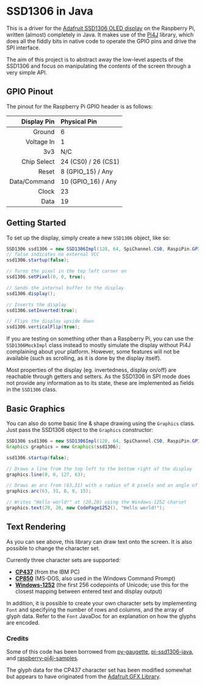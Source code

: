 # SSD1306 in Java
This is a driver for the [Adafruit SSD1306 OLED display](https://www.adafruit.com/categories/98) on the Raspberry Pi, written (almost) completely in Java.
It makes use of the [Pi4J](https://github.com/Pi4J/pi4j) library, which does all the fiddly bits in native code to
operate the GPIO pins and drive the SPI interface.

The aim of this project is to abstract away the low-level aspects of the SSD1306 and focus on manipulating the
contents of the screen through a very simple API.

## GPIO Pinout
The pinout for the Raspberry Pi GPIO header is as follows:

| Display Pin  | Physical Pin        |
| ------------:|:------------------- |
| Ground       | 6                   |
| Voltage In   | 1                   |
| 3v3          | N/C                 |
| Chip Select  | 24 (CS0) / 26 (CS1) |
| Reset        | 8 (GPIO_15) / Any   |
| Data/Command | 10 (GPIO_16) / Any  |
| Clock        | 23                  |
| Data         | 19                  |

## Getting Started
To set up the display, simply create a new `SSD1306` object, like so:

```java
SSD1306 ssd1306 = new SSD1306Impl(128, 64, SpiChannel.CS0, RaspiPin.GPIO_15, RaspiPin.GPIO_16);
// false indicates no external VCC
ssd1306.startup(false);

// Turns the pixel in the top left corner on
ssd1306.setPixel(0, 0, true);

// Sends the internal buffer to the display
ssd1306.display();

// Inverts the display
ssd1306.setInverted(true);

// Flips the display upside down
ssd1306.verticalFlip(true);
```

If you are testing on something other than a Raspberry Pi, you can use the `SSD1306MockImpl` class instead
to mostly simulate the display without Pi4J complaining about your platform. However, some features will not be
available (such as scrolling, as it is done by the display itself).

Most properties of the display (eg. invertedness, display on/off) are reachable through getters and setters.
As the SSD1306 in SPI mode does not provide any information as to its state, these are implemented as fields in the `SSD1306` class.

## Basic Graphics
You can also do some basic line & shape drawing using the `Graphics` class.
Just pass the SSD1306 object to the `Graphics` constructor:

```java
SSD1306 ssd1306 = new SSD1306Impl(128, 64, SpiChannel.CS0, RaspiPin.GPIO_15, RaspiPin.GPIO_16);
Graphics graphics = new Graphics(ssd1306);

ssd1306.startup(false);

// Draws a line from the top left to the bottom right of the display
graphics.line(0, 0, 127, 63);

// Draws an arc from (63,31) with a radius of 8 pixels and an angle of 15 degrees
graphics.arc(63, 31, 8, 0, 15);

// Writes "Hello world!" at (20,20) using the Windows-1252 charset
graphics.text(20, 20, new CodePage1252(), "Hello world!");
```

## Text Rendering
As you can see above, this library can draw text onto the screen. It is also possible to change the character set.

Currently three character sets are supported:
- [**CP437**](https://en.wikipedia.org/wiki/Code_page_437) (from the IBM PC)
- [**CP850**](https://en.wikipedia.org/wiki/Code_page_850) (MS-DOS, also used in the Windows Command Prompt)
- [**Windows-1252**](https://en.wikipedia.org/wiki/Windows-1252) (the first 256 codepoints of Unicode; use this for the closest mapping between entered text and display output)

In addition, it is possible to create your own character sets by implementing `Font` and specifying the number of rows and columns,
and the array of glyph data. Refer to the `Font` JavaDoc for an explanation on how the glyphs are encoded.

### Credits
Some of this code has been borrowed from [py-gaugette](https://github.com/guyc/py-gaugette),
[pi-ssd1306-java](https://github.com/ondryaso/pi-ssd1306-java),
and [raspberry-pi4j-samples](https://github.com/OlivierLD/raspberry-pi4j-samples/).

The glyph data for the CP437 character set has been modified somewhat but appears to have originated from the [Adafruit GFX Library](https://github.com/adafruit/Adafruit-GFX-Library).
